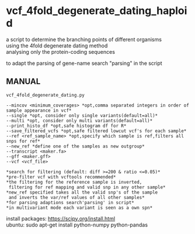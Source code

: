 # vcf_4fold_degenerate_dating_haploid
a script to determine the branching points of different organisms  
using the 4fold degenerate dating method  
analysing only the protein-coding sequences  
  
  to adapt the parsing of gene-name search "parsing" in the script


## MANUAL

    vcf_4fold_degenerate_dating.py            
	            
	--mincov <minimum_coverages> *opt,comma separated integers in order of sample appearance in vcf*            
	--single *opt, consider only single variants(default=all)*            
	--multi *opt, consider only multi variants(default=all)*            
	--print_histo_df *opt,safe histogram df for R*            
	--save_filtered_vcfs *opt,safe filtered lowcut vcf's for each sample*            
	--ref <ref_sample_name> *opt,specify which sample is ref,filters all snps for ref*            
	--new_ref *define one of the samples as new outgroup*            
	--transcript <maker.fa>            
	--gff <maker.gff>            
	--vcf <vcf_file>            
	            
	*search for filtering (default: diff >=200 & ratio <=0.05)*            
	*pre-filter vcf with vcftools recommended*            
	*the filtering for the reference sample is inverted,            
	 filtering for ref mapping and valid snp in any other sample*            
	*new_ref specified takes all the valid snp's of the sample            
	 and inverts the var/ref values of all other samples*            
	*for parsing adaptions search'parsing' in script*            
	*in multivariant mode each variant is seen as a own spn*            
	            
install packages: https://scipy.org/install.html            
ubuntu: sudo apt-get install python-numpy python-pandas   
